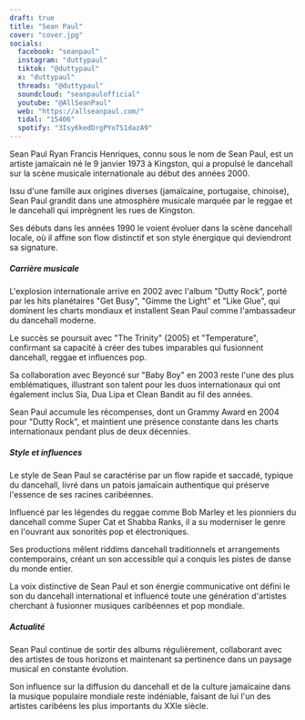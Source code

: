 ```yaml
---
draft: true
title: "Sean Paul"
cover: "cover.jpg"
socials:
  facebook: "seanpaul"
  instagram: "duttypaul"
  tiktok: "@duttypaul"
  x: "duttypaul"
  threads: "@duttypaul"
  soundcloud: "seanpaulofficial"
  youtube: "@AllSeanPaul"
  web: "https://allseanpaul.com/"
  tidal: "15406"
  spotify: "3Isy6kedDrgPYoTS1dazA9"
---
```


Sean Paul Ryan Francis Henriques, connu sous le nom de Sean Paul, est un artiste jamaïcain né le 9 janvier 1973 à
Kingston, qui a propulsé le dancehall sur la scène musicale internationale au début des années 2000.

Issu d'une famille aux origines diverses (jamaïcaine, portugaise, chinoise), Sean Paul grandit dans une atmosphère
musicale marquée par le reggae et le dancehall qui imprègnent les rues de Kingston.

Ses débuts dans les années 1990 le voient évoluer dans la scène dancehall locale, où il affine son flow distinctif et
son style énergique qui deviendront sa signature.

##### Carrière musicale

L'explosion internationale arrive en 2002 avec l'album "Dutty Rock", porté par les hits planétaires "Get Busy", "Gimme
the Light" et "Like Glue", qui dominent les charts mondiaux et installent Sean Paul comme l'ambassadeur du dancehall
moderne.

Le succès se poursuit avec "The Trinity" (2005) et "Temperature", confirmant sa capacité à créer des tubes imparables
qui fusionnent dancehall, reggae et influences pop.

Sa collaboration avec Beyoncé sur "Baby Boy" en 2003 reste l'une des plus emblématiques, illustrant son talent pour les
duos internationaux qui ont également inclus Sia, Dua Lipa et Clean Bandit au fil des années.

Sean Paul accumule les récompenses, dont un Grammy Award en 2004 pour "Dutty Rock", et maintient une présence constante
dans les charts internationaux pendant plus de deux décennies.

##### Style et influences

Le style de Sean Paul se caractérise par un flow rapide et saccadé, typique du dancehall, livré dans un patois jamaïcain
authentique qui préserve l'essence de ses racines caribéennes.

Influencé par les légendes du reggae comme Bob Marley et les pionniers du dancehall comme Super Cat et Shabba Ranks, il
a su moderniser le genre en l'ouvrant aux sonorités pop et électroniques.

Ses productions mêlent riddims dancehall traditionnels et arrangements contemporains, créant un son accessible qui a
conquis les pistes de danse du monde entier.

La voix distinctive de Sean Paul et son énergie communicative ont défini le son du dancehall international et influencé
toute une génération d'artistes cherchant à fusionner musiques caribéennes et pop mondiale.

##### Actualité

Sean Paul continue de sortir des albums régulièrement, collaborant avec des artistes de tous horizons et maintenant sa
pertinence dans un paysage musical en constante évolution.

Son influence sur la diffusion du dancehall et de la culture jamaïcaine dans la musique populaire mondiale reste
indéniable, faisant de lui l'un des artistes caribéens les plus importants du XXIe siècle.
